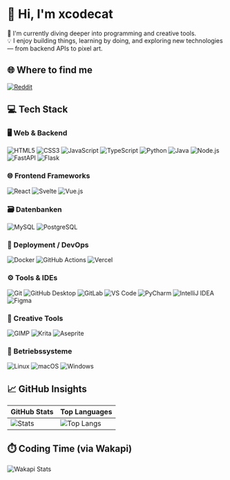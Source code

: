 # 👋 Hi, I'm xcodecat

🚀 I'm currently diving deeper into programming and creative tools.  
💡 I enjoy building things, learning by doing, and exploring new technologies — from backend APIs to pixel art.

## 🌐 Where to find me

[![Reddit](https://img.shields.io/badge/-Reddit-%23FF4500?style=for-the-badge&logo=reddit&logoColor=white)](https://reddit.com/user/xcodecat)


## 💻 Tech Stack

### 🖥️ Web & Backend  
![HTML5](https://img.shields.io/badge/HTML5-%23E34F26?style=for-the-badge&logo=html5&logoColor=white)
![CSS3](https://img.shields.io/badge/CSS3-%231572B6?style=for-the-badge&logo=css3&logoColor=white)
![JavaScript](https://img.shields.io/badge/JavaScript-F7DF1E?style=for-the-badge&logo=javascript&logoColor=black)
![TypeScript](https://img.shields.io/badge/TypeScript-3178C6?style=for-the-badge&logo=typescript&logoColor=white)
![Python](https://img.shields.io/badge/Python-3670A0?style=for-the-badge&logo=python&logoColor=ffdd54)
![Java](https://img.shields.io/badge/Java-%23ED8B00?style=for-the-badge&logo=java&logoColor=white)
![Node.js](https://img.shields.io/badge/Node.js-339933?style=for-the-badge&logo=node.js&logoColor=white)
![FastAPI](https://img.shields.io/badge/FastAPI-009688?style=for-the-badge&logo=fastapi&logoColor=white)
![Flask](https://img.shields.io/badge/Flask-000000?style=for-the-badge&logo=flask&logoColor=white)

### 🌐 Frontend Frameworks  
![React](https://img.shields.io/badge/React-20232A?style=for-the-badge&logo=react&logoColor=61DAFB)
![Svelte](https://img.shields.io/badge/Svelte-FF3E00?style=for-the-badge&logo=svelte&logoColor=white)
![Vue.js](https://img.shields.io/badge/Vue.js-35495E?style=for-the-badge&logo=vue.js&logoColor=4FC08D)

### 🗃️ Datenbanken  
![MySQL](https://img.shields.io/badge/MySQL-005C84?style=for-the-badge&logo=mysql&logoColor=white)
![PostgreSQL](https://img.shields.io/badge/PostgreSQL-4169E1?style=for-the-badge&logo=postgresql&logoColor=white)

### 🚀 Deployment / DevOps  
![Docker](https://img.shields.io/badge/Docker-2496ED?style=for-the-badge&logo=docker&logoColor=white)
![GitHub Actions](https://img.shields.io/badge/GitHub%20Actions-2088FF?style=for-the-badge&logo=github-actions&logoColor=white)
![Vercel](https://img.shields.io/badge/Vercel-000000?style=for-the-badge&logo=vercel&logoColor=white)

### ⚙️ Tools & IDEs  
![Git](https://img.shields.io/badge/Git-F05032?style=for-the-badge&logo=git&logoColor=white)
![GitHub Desktop](https://img.shields.io/badge/GitHub%20Desktop-FFFFFF?style=for-the-badge&logo=github&logoColor=181717)
![GitLab](https://img.shields.io/badge/GitLab-FC6D26?style=for-the-badge&logo=gitlab&logoColor=white)
![VS Code](https://img.shields.io/badge/VS%20Code-007ACC?style=for-the-badge&logo=visual-studio-code&logoColor=white)
![PyCharm](https://img.shields.io/badge/PyCharm-000000?style=for-the-badge&logo=pycharm&logoColor=green)
![IntelliJ IDEA](https://img.shields.io/badge/IntelliJ%20IDEA-000000?style=for-the-badge&logo=intellij-idea&logoColor=white)
![Figma](https://img.shields.io/badge/Figma-F24E1E?style=for-the-badge&logo=figma&logoColor=white)

### 🎨 Creative Tools  
![GIMP](https://img.shields.io/badge/GIMP-657D8B?style=for-the-badge&logo=gimp&logoColor=FFFFFF)
![Krita](https://img.shields.io/badge/Krita-203759?style=for-the-badge&logo=krita&logoColor=EEF37B)
![Aseprite](https://img.shields.io/badge/Aseprite-7D929E?style=for-the-badge&logo=Aseprite&logoColor=white)

### 🐧 Betriebssysteme  
![Linux](https://img.shields.io/badge/Linux-FCC624?style=for-the-badge&logo=linux&logoColor=black)
![macOS](https://img.shields.io/badge/macOS-000000?style=for-the-badge&logo=apple&logoColor=white)
![Windows](https://img.shields.io/badge/Windows-0078D6?style=for-the-badge&logo=windows&logoColor=white)

## 📈 GitHub Insights

| GitHub Stats | Top Languages |
|--------------|---------------|
| ![Stats](https://github-readme-stats.vercel.app/api?username=xcodecat&show_icons=true&theme=tokyonight) | ![Top Langs](https://github-readme-stats.vercel.app/api/top-langs/?username=xcodecat&layout=compact&theme=tokyonight) |

## ⏱️ Coding Time (via Wakapi)

![Wakapi Stats](https://github-readme-stats.vercel.app/api/wakatime?username=xcodecat&api_domain=wakapi.orbiq.services&bg_color=1A202C&title_color=2F855A&icon_color=2F855A&text_color=ffffff&custom_title=Wakapi.dev+Stats+%28Last+7+Days%29&layout=compact)
